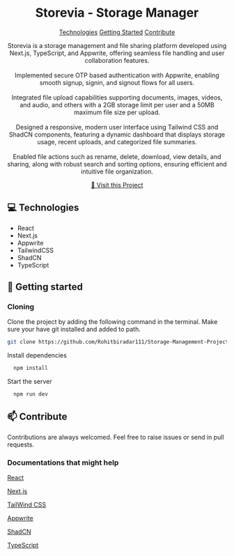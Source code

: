 
<h1 align="center" style="font-weight: bold;">Storevia - Storage Manager</h1>

<p align="center">
<a href="#technologies">Technologies</a>
<a href="#started">Getting Started</a>
<a href="#contribute">Contribute</a> 
</p>


<p align="center">
Storevia is a storage management and file sharing platform developed using Next.js, TypeScript, and Appwrite, offering seamless file handling and user collaboration features.
<br>
<br>
Implemented secure OTP based authentication with Appwrite, enabling smooth signup, signin, and signout flows for all users.
<br>
<br>
Integrated file upload capabilities supporting documents, images, videos, and audio, and others with a 2GB storage limit per user and a 50MB maximum file size per upload.
<br>
<br>
Designed a responsive, modern user interface using Tailwind CSS and ShadCN components, featuring a dynamic dashboard that displays storage usage, recent uploads, and categorized file summaries.
<br>
<br>
Enabled file actions such as rename, delete, download, view details, and sharing, along with robust search and sorting options, ensuring efficient and intuitive file organization.
</p>


<p align="center">
<a href="https://storage-management-project.vercel.app/">📱 Visit this Project</a>
</p>

<h2 id="technologies">💻 Technologies</h2>

- React
- Next.js
- Appwrite
- TailwindCSS
- ShadCN
- TypeScript

<h2 id="started">🚀 Getting started</h2>

 

<h3>Cloning</h3>

Clone the project by adding the following command in the terminal.
Make sure your have git installed and added to path.

```bash
git clone https://github.com/Rohitbiradar111/Storage-Management-Project.git
```
Install dependencies

```bash
  npm install
```

Start the server

```bash
  npm run dev
```

<h2 id="contribute">📫 Contribute</h2>

Contributions are always welcomed. Feel free to raise issues or send in pull requests.

<h3>Documentations that might help</h3>

[React](https://react.dev/)

[Next.js](https://nextjs.org/)

[TailWind CSS](https://tailwindcss.com/)

[Appwrite](https://appwrite.io/)

[ShadCN](https://ui.shadcn.com/)

[TypeScript](https://www.typescriptlang.org/)

